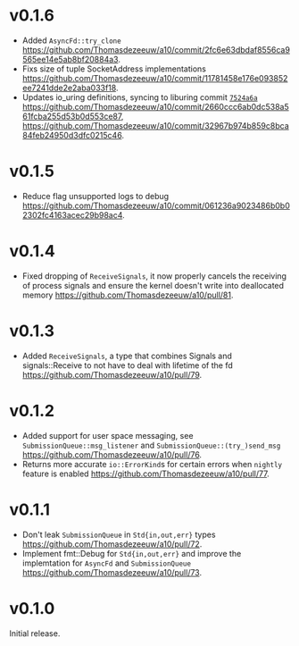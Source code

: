 # v0.1.6

* Added `AsyncFd::try_clone`
  <https://github.com/Thomasdezeeuw/a10/commit/2fc6e63dbdaf8556ca9565ee14e5ab8bf20884a3>.
* Fixs size of tuple SocketAddress implementations
  <https://github.com/Thomasdezeeuw/a10/commit/11781458e176e093852ee7241dde2e2aba033f18>.
* Updates io\_uring definitions, syncing to liburing commit [`7524a6a`](https://github.com/axboe/liburing/commit/7524a6adf4d6720a47bfa617b5cb2fd8d57f16d2)
  <https://github.com/Thomasdezeeuw/a10/commit/2660ccc6ab0dc538a561fcba255d53b0d553ce87>,
  <https://github.com/Thomasdezeeuw/a10/commit/32967b974b859c8bca84feb24950d3dfc0215c46>.

# v0.1.5

* Reduce flag unsupported logs to debug
  <https://github.com/Thomasdezeeuw/a10/commit/061236a9023486b0b02302fc4163acec29b98ac4>.

# v0.1.4

* Fixed dropping of `ReceiveSignals`, it now properly cancels the receiving of
  process signals and ensure the kernel doesn't write into deallocated memory
  <https://github.com/Thomasdezeeuw/a10/pull/81>.

# v0.1.3

* Added `ReceiveSignals`, a type that combines Signals and signals::Receive to
  not have to deal with lifetime of the fd
  <https://github.com/Thomasdezeeuw/a10/pull/79>.

# v0.1.2

* Added support for user space messaging, see `SubmissionQueue::msg_listener`
  and `SubmissionQueue::(try_)send_msg`
  <https://github.com/Thomasdezeeuw/a10/pull/76>.
* Returns more accurate `io::ErrorKind`s for certain errors when `nightly`
  feature is enabled
  <https://github.com/Thomasdezeeuw/a10/pull/77>.

# v0.1.1

* Don't leak `SubmissionQueue` in `Std{in,out,err}` types
  <https://github.com/Thomasdezeeuw/a10/pull/72>.
* Implement fmt::Debug for `Std{in,out,err}` and improve the implemtation for
  `AsyncFd` and `SubmissionQueue`
  <https://github.com/Thomasdezeeuw/a10/pull/73>.

# v0.1.0

Initial release.
